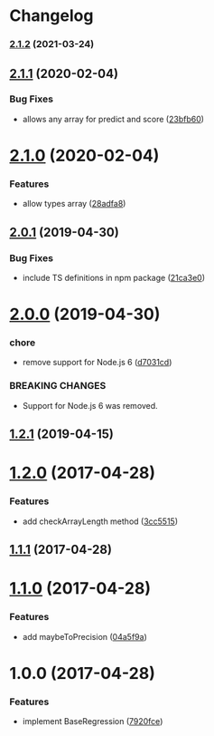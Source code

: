 # Changelog

### [2.1.2](https://github.com/mljs/regression-base/compare/v2.1.1...v2.1.2) (2021-03-24)

## [2.1.1](https://github.com/mljs/regression-base/compare/v2.1.0...v2.1.1) (2020-02-04)


### Bug Fixes

* allows any array for predict and score ([23bfb60](https://github.com/mljs/regression-base/commit/23bfb607923985ade77aad33f76f09dc9e43e874))



# [2.1.0](https://github.com/mljs/regression-base/compare/v2.0.1...v2.1.0) (2020-02-04)


### Features

* allow types array ([28adfa8](https://github.com/mljs/regression-base/commit/28adfa86c8c7feb491565e060ee16705991e98cf))



## [2.0.1](https://github.com/mljs/regression-base/compare/v2.0.0...v2.0.1) (2019-04-30)


### Bug Fixes

* include TS definitions in npm package ([21ca3e0](https://github.com/mljs/regression-base/commit/21ca3e0))



# [2.0.0](https://github.com/mljs/regression-base/compare/v1.2.1...v2.0.0) (2019-04-30)


### chore

* remove support for Node.js 6 ([d7031cd](https://github.com/mljs/regression-base/commit/d7031cd))


### BREAKING CHANGES

* Support for Node.js 6 was removed.



## [1.2.1](https://github.com/mljs/regression-base/compare/v1.2.0...v1.2.1) (2019-04-15)



<a name="1.2.0"></a>
# [1.2.0](https://github.com/mljs/regression-base/compare/v1.1.1...v1.2.0) (2017-04-28)


### Features

* add checkArrayLength method ([3cc5515](https://github.com/mljs/regression-base/commit/3cc5515))



<a name="1.1.1"></a>
## [1.1.1](https://github.com/mljs/regression-base/compare/v1.1.0...v1.1.1) (2017-04-28)



<a name="1.1.0"></a>
# [1.1.0](https://github.com/mljs/regression-base/compare/v1.0.0...v1.1.0) (2017-04-28)


### Features

* add maybeToPrecision ([04a5f9a](https://github.com/mljs/regression-base/commit/04a5f9a))



<a name="1.0.0"></a>
# 1.0.0 (2017-04-28)


### Features

* implement BaseRegression ([7920fce](https://github.com/mljs/regression-base/commit/7920fce))



